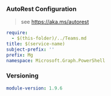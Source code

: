 ### AutoRest Configuration

> see https://aka.ms/autorest

``` yaml
require:
  - $(this-folder)/../Teams.md
title: $(service-name)
subject-prefix: ''
prefix: Mg
namespace: Microsoft.Graph.PowerShell
```

### Versioning

``` yaml
module-version: 1.9.6
```
